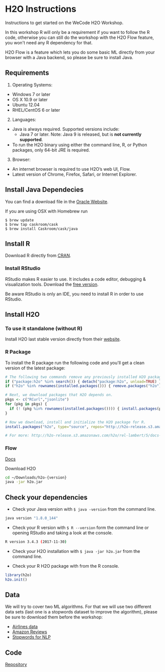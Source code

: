 # H2O Instructions

Instructions to get started on the WeCode H2O Workshop.

In this workshop R will only be a requirement if you want to follow the R code, otherwise you can still do the workshop with the H2O Flow feature, you won't need any R dependency for that.

H2O Flow is a feature which lets you do some basic ML directly from your browser with a Java backend, so please be sure to install Java.

## Requirements

1. Operating Systems:

  - Windows 7 or later
  - OS X 10.9 or later
  - Ubuntu 12.04
  - RHEL/CentOS 6 or later
  
2. Languages:

  - Java is always required. Supported versions include:
    - Java 7 or later. Note: Java 9 is released, but is **not currently supported**. 
  - To run the H2O binary using either the command line, R, or Python packages, only 64-bit JRE is required.
  
3. Browser: 

  - An internet browser is required to use H2O’s web UI, Flow. 
  - Latest version of Chrome, Firefox, Safari, or Internet Explorer.
  
## Install Java Dependecies

You can find a download file in the [Oracle Website](https://java.com/en/download/).

If you are using OSX with Homebrew run

```
$ brew update
$ brew tap caskroom/cask
$ brew install Caskroom/cask/java
```

## Install R

Download R directly from [CRAN](https://cran.r-project.org/).

### Install RStudio

RStudio makes R easier to use. It includes a code editor, debugging & visualization tools. Download the [free version](https://www.rstudio.com/products/rstudio/download/). 

Be aware RStudio is only an IDE, you need to install R in order to use RStudio.

## Install H2O

### To use it standalone (without R)

Install H2O last stable version directly from their [website](http://h2o-release.s3.amazonaws.com/h2o/rel-wolpert/2/index.html).

### R Package

To install the R package run the following code and you'll get a clean version of the latest package:

```r
# The following two commands remove any previously installed H2O packages for R.
if ("package:h2o" %in% search()) { detach("package:h2o", unload=TRUE) }
if ("h2o" %in% rownames(installed.packages())) { remove.packages("h2o") }

# Next, we download packages that H2O depends on.
pkgs <- c("RCurl","jsonlite")
for (pkg in pkgs) {
  if (! (pkg %in% rownames(installed.packages()))) { install.packages(pkg) }
}

# Now we download, install and initialize the H2O package for R.
install.packages("h2o", type="source", repos="http://h2o-release.s3.amazonaws.com/h2o/rel-wolpert/1/R")

# For more: http://h2o-release.s3.amazonaws.com/h2o/rel-lambert/5/docs-website/Ruser/Rinstall.html
```

### Flow

[Docs](http://docs.h2o.ai/h2o/latest-stable/h2o-docs/flow.html?highlight=flow)

Download H2O

```bash
cd ~/Downloads/h2o-{version}
java -jar h2o.jar
```

## Check your dependencies

- Check your Java version with `$ java -version` from the command line.

```bash
java version "1.8.0_144"
```

- Check your R version with `$ R --version` form the command line or opening RStudio and taking a look at the console.

```bash
R version 3.4.3 (2017-11-30)
```

- Check your H2O installation with `$ java -jar h2o.jar` from the command line.

- Check your R H2O package with from the R console.

```r
library(h2o)
h2o.init()
```

## Data

We will try to cover two ML algorithms. For that we will use two different data sets (last one is a stopwords dataset to improve the algorithm), please be sure to download them before the workshop:

- [Airlines data](https://raw.githubusercontent.com/h2oai/h2o-tutorials/master/tutorials/data/allyears2k.csv)
- [Amazon Reviews](https://s3.amazonaws.com/tomk/h2o-world/megan/AmazonReviews.csv)
- [Stopwords for NLP](https://raw.githubusercontent.com/h2oai/h2o-tutorials/master/h2o-world-2017/nlp/stopwords.csv)

## Code

[Repository](https://github.com/RLadiesMadrid/H2O_Workshop)
